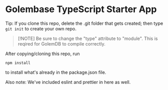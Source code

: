 # Golembase TypeScript Starter App

Tip: If you clone this repo, delete the .git folder that gets created; then type `git init` to create your own repo.

> \[!NOTE\]
> Be sure to change the "type" attribute to "module". This is reqired for GolemDB to compile correctly.

After copying/cloning this repo, run

```
npm install
```

to install what's already in the package.json file.

Also note: We've included eslint and prettier in here as well.

